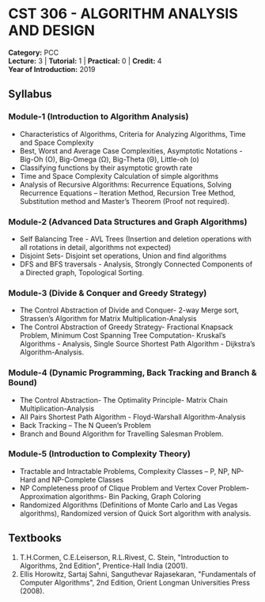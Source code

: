 # CST 306 - ALGORITHM ANALYSIS AND DESIGN

**Category:** PCC  
**Lecture:** 3 | **Tutorial:** 1 | **Practical:** 0 | **Credit:** 4  
**Year of Introduction:** 2019

## Syllabus

### Module-1 (Introduction to Algorithm Analysis)
- Characteristics of Algorithms, Criteria for Analyzing Algorithms, Time and Space Complexity
- Best, Worst and Average Case Complexities, Asymptotic Notations - Big-Oh (O), Big-Omega (Ω), Big-Theta (Θ), Little-oh (o)
- Classifying functions by their asymptotic growth rate
- Time and Space Complexity Calculation of simple algorithms
- Analysis of Recursive Algorithms: Recurrence Equations, Solving Recurrence Equations – Iteration Method, Recursion Tree Method, Substitution method and Master’s Theorem (Proof not required).

### Module-2 (Advanced Data Structures and Graph Algorithms)
- Self Balancing Tree - AVL Trees (Insertion and deletion operations with all rotations in detail, algorithms not expected)
- Disjoint Sets- Disjoint set operations, Union and find algorithms
- DFS and BFS traversals - Analysis, Strongly Connected Components of a Directed graph, Topological Sorting.

### Module-3 (Divide & Conquer and Greedy Strategy)
- The Control Abstraction of Divide and Conquer- 2-way Merge sort, Strassen’s Algorithm for Matrix Multiplication-Analysis
- The Control Abstraction of Greedy Strategy- Fractional Knapsack Problem, Minimum Cost Spanning Tree Computation- Kruskal’s Algorithms - Analysis, Single Source Shortest Path Algorithm - Dijkstra’s Algorithm-Analysis.

### Module-4 (Dynamic Programming, Back Tracking and Branch & Bound)
- The Control Abstraction- The Optimality Principle- Matrix Chain Multiplication-Analysis
- All Pairs Shortest Path Algorithm - Floyd-Warshall Algorithm-Analysis
- Back Tracking – The N Queen’s Problem
- Branch and Bound Algorithm for Travelling Salesman Problem.

### Module-5 (Introduction to Complexity Theory)
- Tractable and Intractable Problems, Complexity Classes – P, NP, NP- Hard and NP-Complete Classes
- NP Completeness proof of Clique Problem and Vertex Cover Problem- Approximation algorithms- Bin Packing, Graph Coloring
- Randomized Algorithms (Definitions of Monte Carlo and Las Vegas algorithms), Randomized version of Quick Sort algorithm with analysis.

## Textbooks
1. T.H.Cormen, C.E.Leiserson, R.L.Rivest, C. Stein, "Introduction to Algorithms, 2nd Edition", Prentice-Hall India (2001).
2. Ellis Horowitz, Sartaj Sahni, Sanguthevar Rajasekaran, "Fundamentals of Computer Algorithms", 2nd Edition, Orient Longman Universities Press (2008).
